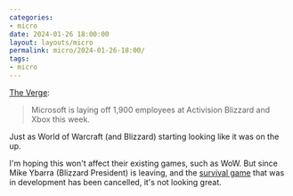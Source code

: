 ```yaml
---
categories:
- micro
date: 2024-01-26 18:00:00
layout: layouts/micro
permalink: micro/2024-01-26-18:00/
tags:
- micro
---
```


[The Verge][v]:
> Microsoft is laying off 1,900 employees at Activision Blizzard and Xbox this week.

Just as World of Warcraft (and Blizzard) starting looking like it was on the up.

I'm hoping this won't affect their existing games, such as WoW. But since Mike
Ybarra (Blizzard President) is leaving, and the [survival game][s] that was in
development has been cancelled, it's not looking great.

[v]: https://www.theverge.com/2024/1/25/24049050/microsoft-activision-blizzard-layoffs
[s]: https://chrishannah.me/blizzard-are-working-on-a-new-survival-game
